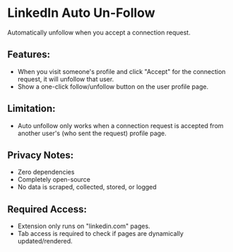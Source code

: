 # LinkedIn Auto Un-Follow

Automatically unfollow when you accept a connection request.

## Features:
- When you visit someone's profile and click "Accept" for the connection request, it will unfollow that user.
- Show a one-click follow/unfollow button on the user profile page.

## Limitation:
- Auto unfollow only works when a connection request is accepted from another user's (who sent the request) profile page.

## Privacy Notes:
- Zero dependencies
- Completely open-source
- No data is scraped, collected, stored, or logged

## Required Access:
- Extension only runs on "linkedin.com" pages.
- Tab access is required to check if pages are dynamically updated/rendered.

